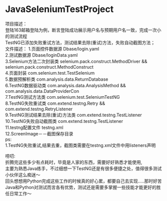 # JavaSeleniumTestProject
项目描述：</br>
  登陆163邮箱登陆为例，断言登陆成功展示用户名与预期用户名一致，完成一次小的测试流程</br>
  TestNG已添加失败重试方法，测试结果去除(重试)方法，失败自动截图方法；</br>
  文件描述：
    1.页面控件数据源 Dbase/login.yaml</br>
    2.测试数据源 Dbase/loginData.yaml</br>
    3.Selenium方法二次封装类 selenium.pack.construct.MethodDriver && selenium.pack.construct.MethodConstruct</br>
    4.页面封装 com.selenium.test.TestSelenium</br>
    5.数据预解析类 com.analysis.data.ReturnDatabase</br>
    6.TestNG数据驱动类 com.analysis.data.AnalysisMethod && com.analysis.data.DataProviderCon</br>
    7.TestNG测试方法类 com.selenium.test.SeleniumTestNG</br>
    8.TestNG失败重试类 com.extend.testng.Retry && com.extend.testng.RetryListener</br>
    9.TestNG测试结果去除(重试)方法类 com.extend.testng.TestListener</br>
    10.TestNG失败自动截图类 com.extend.testng.TestListener</br>
    11.testng配置文件 testng.xml</br>
    12.ScreenImage－－截图保存目录</br>
ps:</br>
  1.TestNG失败重试,结果去重，截图类需要在testng.xml文件中用listeners声明</br>

唠叨:</br>
  折腾完这些多少有点耗时，毕竟是人家的东西，需要好好熟悉才能使用,</br>
  主要为熟悉Java练手，不过细想一下TestNG还是有很多便捷之处，值得很多测试小伙伴这么痴迷～</br>
  回头想想用Python完成这些工作的时候真的好心累，都要自己去实现.....那时好苦</br>
  Java和Python对测试而言各有优势，测试还是需要多掌握一些技能才能更好的胜任日常工作～</br>

